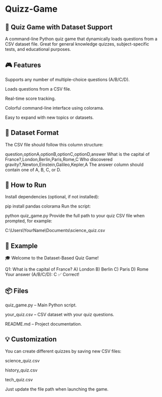 # Quizz-Game
## 🧠 Quiz Game with Dataset Support
A command-line Python quiz game that dynamically loads questions from a CSV dataset file. Great for general knowledge quizzes, subject-specific tests, and educational purposes.

## 🎮 Features
Supports any number of multiple-choice questions (A/B/C/D).

Loads questions from a CSV file.

Real-time score tracking.

Colorful command-line interface using colorama.

Easy to expand with new topics or datasets.

## 📁 Dataset Format
The CSV file should follow this column structure:

question,optionA,optionB,optionC,optionD,answer
What is the capital of France?,London,Berlin,Paris,Rome,C
Who discovered gravity?,Newton,Einstein,Galileo,Kepler,A
The answer column should contain one of A, B, C, or D.

## 🚀 How to Run
Install dependencies (optional, if not installed):

pip install pandas colorama
Run the script:

python quiz_game.py
Provide the full path to your quiz CSV file when prompted, for example:

C:\Users\YourName\Documents\science_quiz.csv
## 📌 Example

🎓 Welcome to the Dataset-Based Quiz Game!

Q1: What is the capital of France?
A) London
B) Berlin
C) Paris
D) Rome
Your answer (A/B/C/D): C
✅ Correct!
## 📦 Files
quiz_game.py – Main Python script.

your_quiz.csv – CSV dataset with your quiz questions.

README.md – Project documentation.

## 💡 Customization
You can create different quizzes by saving new CSV files:

science_quiz.csv

history_quiz.csv

tech_quiz.csv

Just update the file path when launching the game.
